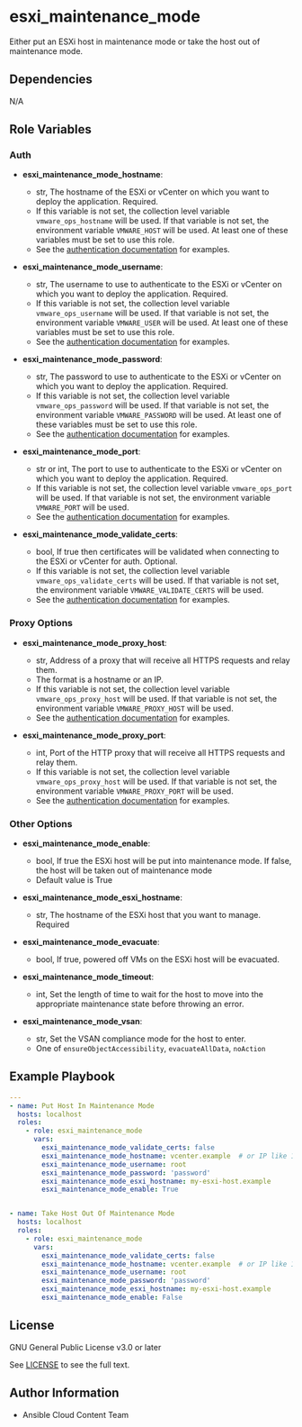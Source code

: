 # esxi_maintenance_mode

Either put an ESXi host in maintenance mode or take the host out of maintenance mode.

## Dependencies

N/A

## Role Variables

### Auth

- **esxi_maintenance_mode_hostname**:
  - str, The hostname of the ESXi or vCenter on which you want to deploy the application. Required.
  - If this variable is not set, the collection level variable `vmware_ops_hostname` will be used. If that variable is not set, the environment variable `VMWARE_HOST` will be used. At least one of these variables must be set to use this role.
  - See the [authentication documentation](https://github.com/redhat-cop/cloud.vmware_ops/blob/main/docs/authentication.md) for examples.

- **esxi_maintenance_mode_username**:
  - str, The username to use to authenticate to the ESXi or vCenter on which you want to deploy the application. Required.
  - If this variable is not set, the collection level variable `vmware_ops_username` will be used. If that variable is not set, the environment variable `VMWARE_USER` will be used. At least one of these variables must be set to use this role.
  - See the [authentication documentation](https://github.com/redhat-cop/cloud.vmware_ops/blob/main/docs/authentication.md) for examples.

- **esxi_maintenance_mode_password**:
  - str, The password to use to authenticate to the ESXi or vCenter on which you want to deploy the application. Required.
  - If this variable is not set, the collection level variable `vmware_ops_password` will be used. If that variable is not set, the environment variable `VMWARE_PASSWORD` will be used. At least one of these variables must be set to use this role.
  - See the [authentication documentation](https://github.com/redhat-cop/cloud.vmware_ops/blob/main/docs/authentication.md) for examples.

- **esxi_maintenance_mode_port**:
  - str or int, The port to use to authenticate to the ESXi or vCenter on which you want to deploy the application. Required.
  - If this variable is not set, the collection level variable `vmware_ops_port` will be used. If that variable is not set, the environment variable `VMWARE_PORT` will be used.
  - See the [authentication documentation](https://github.com/redhat-cop/cloud.vmware_ops/blob/main/docs/authentication.md) for examples.

- **esxi_maintenance_mode_validate_certs**:
  - bool, If true then certificates will be validated when connecting to the ESXi or vCenter for auth. Optional.
  - If this variable is not set, the collection level variable `vmware_ops_validate_certs` will be used. If that variable is not set, the environment variable `VMWARE_VALIDATE_CERTS` will be used.
  - See the [authentication documentation](https://github.com/redhat-cop/cloud.vmware_ops/blob/main/docs/authentication.md) for examples.

### Proxy Options

- **esxi_maintenance_mode_proxy_host**:
  - str, Address of a proxy that will receive all HTTPS requests and relay them.
  - The format is a hostname or an IP.
  - If this variable is not set, the collection level variable `vmware_ops_proxy_host` will be used. If that variable is not set, the environment variable `VMWARE_PROXY_HOST` will be used.
  - See the [authentication documentation](https://github.com/redhat-cop/cloud.vmware_ops/blob/main/docs/authentication.md) for examples.

- **esxi_maintenance_mode_proxy_port**:
  - int, Port of the HTTP proxy that will receive all HTTPS requests and relay them.
  - If this variable is not set, the collection level variable `vmware_ops_proxy_host` will be used. If that variable is not set, the environment variable `VMWARE_PROXY_PORT` will be used.
  - See the [authentication documentation](https://github.com/redhat-cop/cloud.vmware_ops/blob/main/docs/authentication.md) for examples.

### Other Options
- **esxi_maintenance_mode_enable**:
  - bool, If true the ESXi host will be put into maintenance mode. If false, the host will be taken out of maintenance mode
  - Default value is True

- **esxi_maintenance_mode_esxi_hostname**:
  - str, The hostname of the ESXi host that you want to manage. Required

- **esxi_maintenance_mode_evacuate**:
  - bool, If true, powered off VMs on the ESXi host will be evacuated.

- **esxi_maintenance_mode_timeout**:
  - int, Set the length of time to wait for the host to move into the appropriate maintenance state before throwing an error.

- **esxi_maintenance_mode_vsan**:
  - str, Set the VSAN compliance mode for the host to enter.
  - One of `ensureObjectAccessibility`, `evacuateAllData`, `noAction`


## Example Playbook
```yaml
---
- name: Put Host In Maintenance Mode
  hosts: localhost
  roles:
    - role: esxi_maintenance_mode
      vars:
        esxi_maintenance_mode_validate_certs: false
        esxi_maintenance_mode_hostname: vcenter.example  # or IP like 192.168.123.5
        esxi_maintenance_mode_username: root
        esxi_maintenance_mode_password: 'password'
        esxi_maintenance_mode_esxi_hostname: my-esxi-host.example
        esxi_maintenance_mode_enable: True


- name: Take Host Out Of Maintenance Mode
  hosts: localhost
  roles:
    - role: esxi_maintenance_mode
      vars:
        esxi_maintenance_mode_validate_certs: false
        esxi_maintenance_mode_hostname: vcenter.example  # or IP like 192.168.123.5
        esxi_maintenance_mode_username: root
        esxi_maintenance_mode_password: 'password'
        esxi_maintenance_mode_esxi_hostname: my-esxi-host.example
        esxi_maintenance_mode_enable: False
```

License
-------

GNU General Public License v3.0 or later

See [LICENSE](https://github.com/ansible-collections/cloud.aws_troubleshooting/blob/main/LICENSE) to see the full text.

Author Information
------------------

- Ansible Cloud Content Team
